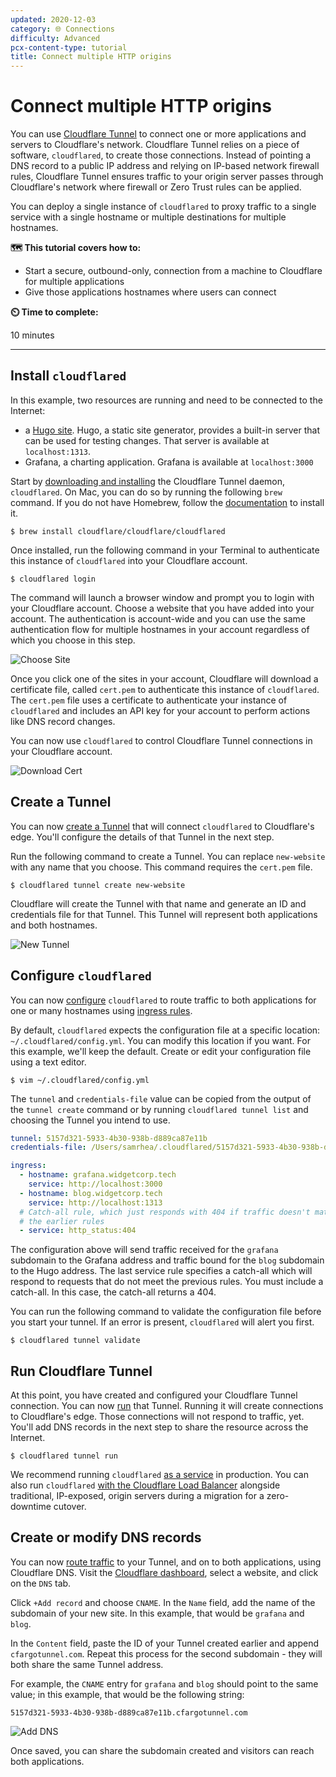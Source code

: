 ```yaml
---
updated: 2020-12-03
category: 🌐 Connections
difficulty: Advanced
pcx-content-type: tutorial
title: Connect multiple HTTP origins
---
```


# Connect multiple HTTP origins

You can use [Cloudflare Tunnel](/cloudflare-one/connections/connect-apps/) to connect one or more applications and servers to Cloudflare's network. Cloudflare Tunnel relies on a piece of software, `cloudflared`, to create those connections. Instead of pointing a DNS record to a public IP address and relying on IP-based network firewall rules, Cloudflare Tunnel ensures traffic to your origin server passes through Cloudflare's network where firewall or Zero Trust rules can be applied.

You can deploy a single instance of `cloudflared` to proxy traffic to a single service with a single hostname or multiple destinations for multiple hostnames.

**🗺️ This tutorial covers how to:**

*   Start a secure, outbound-only, connection from a machine to Cloudflare for multiple applications
*   Give those applications hostnames where users can connect

**⏲️ Time to complete:**

10 minutes

***

## Install `cloudflared`

In this example, two resources are running and need to be connected to the Internet:

*   a [Hugo site](https://gohugo.io/getting-started/quick-start/). Hugo, a static site generator, provides a built-in server that can be used for testing changes. That server is available at `localhost:1313`.
*   Grafana, a charting application. Grafana is available at `localhost:3000`

Start by [downloading and installing](/cloudflare-one/connections/connect-apps/install-and-setup/) the Cloudflare Tunnel daemon, `cloudflared`. On Mac, you can do so by running the following `brew` command. If you do not have Homebrew, follow the [documentation](https://docs.brew.sh/Installation) to install it.

`$ brew install cloudflare/cloudflare/cloudflared`

Once installed, run the following command in your Terminal to authenticate this instance of `cloudflared` into your Cloudflare account.

`$ cloudflared login`

The command will launch a browser window and prompt you to login with your Cloudflare account. Choose a website that you have added into your account. The authentication is account-wide and you can use the same authentication flow for multiple hostnames in your account regardless of which you choose in this step.

![Choose Site](/cloudflare-one/static/secure-origin-connections/share-new-site/pick-site.png)

Once you click one of the sites in your account, Cloudflare will download a certificate file, called `cert.pem` to authenticate this instance of `cloudflared`. The `cert.pem` file uses a certificate to authenticate your instance of `cloudflared` and includes an API key for your account to perform actions like DNS record changes.

You can now use `cloudflared` to control Cloudflare Tunnel connections in your Cloudflare account.

![Download Cert](/cloudflare-one/static/secure-origin-connections/share-new-site/cert-download.png)

## Create a Tunnel

You can now [create a Tunnel](/cloudflare-one/connections/connect-apps/create-tunnel/) that will connect `cloudflared` to Cloudflare's edge. You'll configure the details of that Tunnel in the next step.

Run the following command to create a Tunnel. You can replace `new-website` with any name that you choose. This command requires the `cert.pem` file.

`$ cloudflared tunnel create new-website`

Cloudflare will create the Tunnel with that name and generate an ID and credentials file for that Tunnel. This Tunnel will represent both applications and both hostnames.

![New Tunnel](/cloudflare-one/static/secure-origin-connections/share-new-site/create.png)

## Configure `cloudflared`

You can now [configure](/cloudflare-one/connections/connect-apps/configuration/) `cloudflared` to route traffic to both applications for one or many hostnames using [ingress rules](/cloudflare-one/connections/connect-apps/configuration/ingress/).

By default, `cloudflared` expects the configuration file at a specific location: `~/.cloudflared/config.yml`. You can modify this location if you want. For this example, we'll keep the default. Create or edit your configuration file using a text editor.

`$ vim ~/.cloudflared/config.yml`

The `tunnel` and `credentials-file` value can be copied from the output of the `tunnel create` command or by running `cloudflared tunnel list` and choosing the Tunnel you intend to use.

```yml
tunnel: 5157d321-5933-4b30-938b-d889ca87e11b
credentials-file: /Users/samrhea/.cloudflared/5157d321-5933-4b30-938b-d889ca87e11b.json

ingress:
  - hostname: grafana.widgetcorp.tech
    service: http://localhost:3000
  - hostname: blog.widgetcorp.tech
    service: http://localhost:1313
  # Catch-all rule, which just responds with 404 if traffic doesn't match any of
  # the earlier rules
  - service: http_status:404
```

The configuration above will send traffic received for the `grafana` subdomain to the Grafana address and traffic bound for the `blog` subdomain to the Hugo address. The last service rule specifies a catch-all which will respond to requests that do not meet the previous rules. You must include a catch-all. In this case, the catch-all returns a 404.

You can run the following command to validate the configuration file before you start your tunnel. If an error is present, `cloudflared` will alert you first.

`$ cloudflared tunnel validate`

## Run Cloudflare Tunnel

At this point, you have created and configured your Cloudflare Tunnel connection. You can now [run](/cloudflare-one/connections/connect-apps/run-tunnel/) that Tunnel. Running it will create connections to Cloudflare's edge. Those connections will not respond to traffic, yet. You'll add DNS records in the next step to share the resource across the Internet.

`$ cloudflared tunnel run`

We recommend running `cloudflared` [as a service](/cloudflare-one/connections/connect-apps/run-tunnel/run-as-service/) in production. You can also run `cloudflared` [with the Cloudflare Load Balancer](/cloudflare-one/tutorials/migrate-lb-tunnel/) alongside traditional, IP-exposed, origin servers during a migration for a zero-downtime cutover.

## Create or modify DNS records

You can now [route traffic](/cloudflare-one/connections/connect-apps/routing-to-tunnel/) to your Tunnel, and on to both applications, using Cloudflare DNS. Visit the [Cloudflare dashboard](https://dash.cloudflare.com), select a website, and click on the `DNS` tab.

Click `+Add record` and choose `CNAME`. In the `Name` field, add the name of the subdomain of your new site. In this example, that would be `grafana` and `blog`.

In the `Content` field, paste the ID of your Tunnel created earlier and append `cfargotunnel.com`. Repeat this process for the second subdomain - they will both share the same Tunnel address.

For example, the `CNAME` entry for `grafana` and `blog` should point to the same value; in this example, that would be the following string:

`5157d321-5933-4b30-938b-d889ca87e11b.cfargotunnel.com`

![Add DNS](/cloudflare-one/static/secure-origin-connections/multi-origin/multi-origin-dns.png)

Once saved, you can share the subdomain created and visitors can reach both applications.
